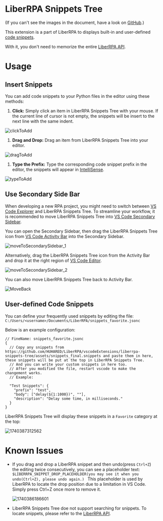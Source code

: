 # LiberRPA Snippets Tree

(If you can't see the images in the document, have a look on [GitHub](https://github.com/HUHARED/LiberRPA/blob/main/vscodeExtensions/liberrpa-snippets-tree/README.md).)

This extension is a part of LiberRPA to displays built-in and user-defined [code snippets](https://code.visualstudio.com/docs/editor/userdefinedsnippets).

With it, you don't need to memorize the entire [LiberRPA API](https://github.com/HUHARED/LiberRPA/tree/main/condaLibrary#api).

# Usage

## Insert Snippets

You can add code snippets to your Python files in the editor using these methods:

1. **Click:**
   Simply click an item in LiberRPA Snippets Tree with your mouse.
   If the current line of cursor is not empty, the snippets will be insert to the next line with the same indent.

![clickToAdd](md_images/README/clickToAdd.gif)

1. **Drag and Drop:**
   Drag an item from LiberRPA Snippets Tree into your editor.

![dragToAdd](md_images/README/dragToAdd.gif)

1. **Type the Prefix:**
   Type the corresponding code snippet prefix in the editor, the snippets will appear in [IntelliSense](https://code.visualstudio.com/docs/editor/intellisense).

![typeToAdd](md_images/README/typeToAdd.gif)

## Use Secondary Side Bar

When developing a new RPA project, you might need to switch between [VS Code Explorer](https://code.visualstudio.com/docs/getstarted/userinterface#_explorer-view) and LiberRPA Snippets Tree. To streamline your workflow, it is recommended to move LiberRPA Snippets Tree into [VS Code Secondary Sidebar](https://code.visualstudio.com/api/ux-guidelines/sidebars#secondary-sidebar).

You can open the Secondary Sidebar, then drag the LiberRPA Snippets Tree icon from [VS Code Activity Bar](https://code.visualstudio.com/api/ux-guidelines/activity-bar) into the Secondary Sidebar.

![moveToSecondarySidebar_1](md_images/README/moveToSecondarySidebar_1.gif)

Alternatively, drag the LiberRPA Snippets Tree icon from the Activity Bar and drop it at the right region of [VS Code Editor](https://code.visualstudio.com/api/ux-guidelines/overview#editor).

![moveToSecondarySidebar_2](md_images/README/moveToSecondarySidebar_2.gif)

You can also move LiberRPA Snippets Tree back to Activity Bar.

![MoveBack](md_images/README/MoveBack.gif)

## User-defined Code Snippets

You can define your frequently used snippets by editing the file: `C:/Users/<username>/Documents/LiberRPA/snippets_favorite.jsonc`

Below is an example configuration:

```jsonc
// FineName: snippets_favorite.jsonc
{
  // Copy any snippets from https://github.com/HUHARED/LiberRPA/vscodeExtensions/liberrpa-snippets-tree/assets/snippets_final.snippets and paste them in here, these snippets will be put at the top in LiberRPA Snippets Tree.
  // And you can write your custom snippets in here too.
  // After you modified the file, restart vscode to make the changement works.
  // Example:

  "Test Snippets": {
    "prefix": "test",
    "body": ["delay(${1:1000})", ""],
    "description": "Delay some time, in milliseconds."
  }
}
```

LiberRPA Snippets Tree will display these snippets in a `Favorite` category at the top:

![1740387312562](md_images/README/1740387312562.png)

# Known Issues

* If you drag and drop a LiberRPA snippet and then undo(press `Ctrl+Z`) the editing twice consecutively, you can see a placeholder text:
  `$LIBERRPA_SNIPPET_DROP_PLACEHOLDER(you may see it when you undo(Ctrl+Z), please undo again.) `
  This placeholder is used by LiberRPA to locate the drop position due to a limitation in VS Code.
  Simply press Ctrl+Z once more to remove it.

  ![1740386186601](md_images/README/1740386186601.png)
* LiberRPA Snippets Tree doe not support searching for snippets. To locate snippets, please refer to the [LiberRPA API](https://github.com/HUHARED/LiberRPA/tree/main/condaLibrary#api).

